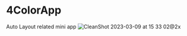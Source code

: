 # 4ColorApp
Auto Layout related mini app
![CleanShot 2023-03-09 at 15 33 02@2x](https://user-images.githubusercontent.com/62521215/224025889-89fc8808-56af-4c1e-9c68-ae2fb304ac7e.png)
